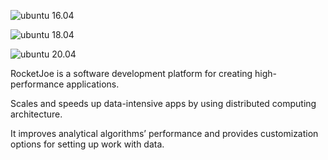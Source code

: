 ![ubuntu 16.04](https://github.com/cyberduckninja/RocketJoe/workflows/ubuntu%2016.04/badge.svg)

![ubuntu 18.04](https://github.com/cyberduckninja/RocketJoe/workflows/ubuntu%2018.04/badge.svg)

![ubuntu 20.04](https://github.com/cyberduckninja/RocketJoe/workflows/ubuntu%2020.04/badge.svg)

RocketJoe is a software development platform for creating high-performance applications. 

Scales and speeds up data-intensive apps by using distributed computing architecture. 

It improves analytical algorithms’ performance and provides customization options for setting up work with data.
